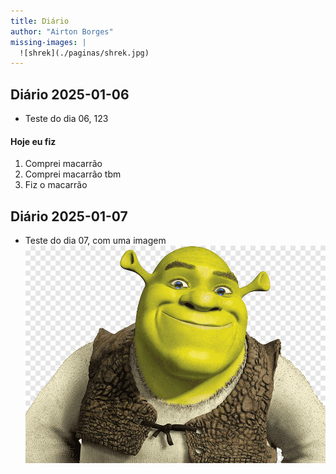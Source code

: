 ```yaml
---
title: Diário
author: "Airton Borges"
missing-images: |
  ![shrek](./paginas/shrek.jpg)
---
```


## Diário 2025-01-06

- Teste do dia 06, 123

#### Hoje eu fiz

1. Comprei macarrão
2. Comprei macarrão tbm
3. Fiz o macarrão

## Diário 2025-01-07

- Teste do dia 07, com uma imagem
![shrek](shrek.jpg)